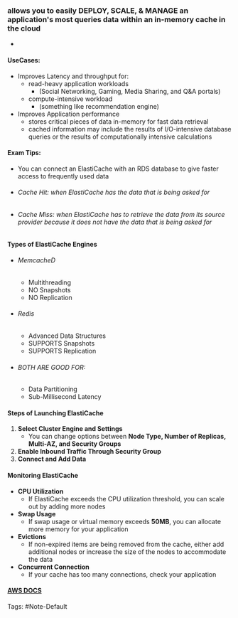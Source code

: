 ### allows you to easily DEPLOY, SCALE, & MANAGE an application's most queries data within an in-memory cache in the cloud
- 

#### UseCases:
- Improves Latency and throughput for:
	- read-heavy application workloads
		- (Social Networking, Gaming, Media Sharing, and Q&A portals)
	- compute-intensive workload
		- (something like recommendation engine)
- Improves Application performance
	- stores critical pieces of data in-memory for fast data retrieval
	- cached information may include the results of I/O-intensive database queries or the results of computationally intensive calculations

#### Exam Tips:
- You can connect an ElastiCache with an RDS database to give faster access to frequently used data
- ###### Cache Hit: when ElastiCache has the data that is being asked for
- ###### Cache Miss: when ElastiCache has to retrieve the data from its source provider because it does not have the data that is being asked for

#### Types of ElastiCache Engines
- ###### MemcacheD
	- Multithreading
	- NO Snapshots
	- NO Replication
- ###### Redis
	- Advanced Data Structures
	- SUPPORTS Snapshots
	- SUPPORTS Replication
- ###### BOTH ARE GOOD FOR:
	- Data Partitioning
	- Sub-Millisecond Latency

#### Steps of Launching ElastiCache
1. **Select Cluster Engine and Settings**
	- You can change options between **Node Type, Number of Replicas, Multi-AZ, and Security Groups**
2. **Enable Inbound Traffic Through Security Group**
3. **Connect and Add Data**

#### Monitoring ElastiCache
- **CPU Utilization**
	- If ElastiCache exceeds the CPU utilization threshold, you can scale out by adding more nodes
- **Swap Usage**
	- If swap usage or virtual memory exceeds **50MB**, you can allocate more memory for your application
- **Evictions**
	- If non-expired items are being removed from the cache, either add additional nodes or increase the size of the nodes to accommodate the data
- **Concurrent Connection**
	- If your cache has too many connections, check your application

#### [AWS DOCS]()

Tags:
#Note-Default